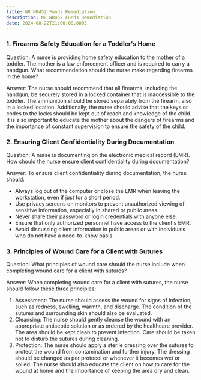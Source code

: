 ```yaml
---
title: NR NR452 Funds Remediation
description: NR NR452 Funds Remediation
date: 2024-08-22T21:00:00.000Z
---
```


### 1. Firearms Safety Education for a Toddler's Home

Question: A nurse is providing home safety education to the mother of a toddler. The mother is a law enforcement officer and is required to carry a handgun. What recommendation should the nurse make regarding firearms in the home?

Answer: The nurse should recommend that all firearms, including the handgun, be securely stored in a locked container that is inaccessible to the toddler. The ammunition should be stored separately from the firearm, also in a locked location. Additionally, the nurse should advise that the keys or codes to the locks should be kept out of reach and knowledge of the child. It is also important to educate the mother about the dangers of firearms and the importance of constant supervision to ensure the safety of the child.

### 2. Ensuring Client Confidentiality During Documentation

Question: A nurse is documenting on the electronic medical record (EMR). How should the nurse ensure client confidentiality during documentation?

Answer: To ensure client confidentiality during documentation, the nurse should:

* Always log out of the computer or close the EMR when leaving the workstation, even if just for a short period.
* Use privacy screens on monitors to prevent unauthorized viewing of sensitive information, especially in shared or public areas.
* Never share their password or login credentials with anyone else.
* Ensure that only authorized personnel have access to the client's EMR.
* Avoid discussing client information in public areas or with individuals who do not have a need-to-know basis.

### 3. Principles of Wound Care for a Client with Sutures

Question: What principles of wound care should the nurse include when completing wound care for a client with sutures?

Answer: When completing wound care for a client with sutures, the nurse should follow these three principles:

1. Assessment: The nurse should assess the wound for signs of infection, such as redness, swelling, warmth, and discharge. The condition of the sutures and surrounding skin should also be evaluated.
2. Cleansing: The nurse should gently cleanse the wound with an appropriate antiseptic solution or as ordered by the healthcare provider. The area should be kept clean to prevent infection. Care should be taken not to disturb the sutures during cleaning.
3. Protection: The nurse should apply a sterile dressing over the sutures to protect the wound from contamination and further injury. The dressing should be changed as per protocol or whenever it becomes wet or soiled. The nurse should also educate the client on how to care for the wound at home and the importance of keeping the area dry and clean.
